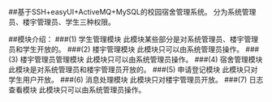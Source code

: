 ##基于SSH+easyUI+ActiveMQ+MySQL的校园宿舍管理系统。
分为系统管理员、楼宇管理员、学生三种权限。

##模块介绍：
###(1) 学生管理模块 
    此模块某些部分是对系统管理员、楼宇管理员和学生开放的。
###(2) 楼宇管理模块
    此模块只可以由系统管理员操作。
###(3) 楼宇管理员管理模块
   此模块只可以由系统管理员操作。
###(4) 宿舍管理模块
此模块是对系统管理员和楼宇管理员开放的。
###(5) 申请登记模块
  此模块只对学生用户开放。
###(6) 消息处理模块
   此模块只对楼宇管理员开放。
###(7) 日志查看模块
   此模块只可以由系统管理员操作。 


